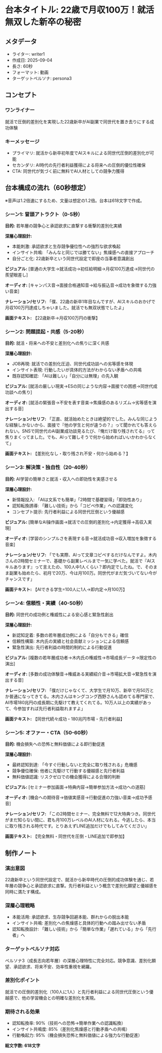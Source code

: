 # 台本タイトル: 22歳で月収100万！就活無双した新卒の秘密

## メタデータ
- ライター: writer1
- 作成日: 2025-09-04
- 長さ: 60秒
- フォーマット: 動画
- ターゲットペルソナ: persona3

## コンセプト
### ワンライナー
就活で圧倒的差別化を実現した22歳新卒がAI副業で同世代を置き去りにする成功体験

### キーメッセージ
- プライマリ: 就活から新卒初年度でAIスキルによる同世代圧倒的差別化が可能
- セカンダリ: AI時代の先行者利益獲得による将来への圧倒的優位性確保
- CTA: 同世代が気づく前に無料でAI人材としての競争力獲得

## 台本構成の流れ（60秒想定）

※音声は1.2倍速にするため、文量は想定の1.2倍。台本は618文字で作成。

### シーン1: 冒頭アトラクト（0-5秒）
**目的:** 若年層の競争心と承認欲求に直撃する衝撃的差別化実績

**深層心理設計:**
- 本能刺激: 承認欲求と生存競争優位性への強烈な欲求喚起
- インサイト共鳴: 「みんなと同じでは勝てない」焦燥感への直接アプローチ
- 自分ごと化: 22歳新卒という同世代設定で即座の当事者意識創出

**ビジュアル:**
[普通の大学生→就活成功→初任給明細→月収100万達成→同世代の羨望眼差し]

**オーディオ:**
[キャンパス音→面接合格通知音→給与振込音→成功を象徴する力強い音楽]

**ナレーション/セリフ:**
「僕、22歳の新卒1年目なんですが、AIスキルのおかげで月収100万円達成しちゃいました。就活でも無双状態でしたよ」

**画面テキスト:**
【22歳新卒→月収100万円の衝撃】

### シーン2: 問題提起・共感（5-20秒）
**目的:** 就活・将来への不安と差別化への焦りに深く共感

**深層心理設計:**
- JOB再現: 就活での差別化圧迫、同世代成功談への劣等感を体現
- インサイト表現: 行動したいが具体的方法がわからない矛盾への共鳴
- 既存認知確認: 「AIは難しい」「自分には無理」の先入観

**ビジュアル:**
[就活の厳しい現実→ESの同じような内容→面接での困惑→同世代成功談への焦り]

**オーディオ:**
[就活の緊張音→不安を表す音楽→焦燥感のあるリズム→劣等感を演出する音]

**ナレーション/セリフ:**
「正直、就活始めたときは絶望的でした。みんな同じような経験しかないから、面接で『他の学生と何が違うの？』って聞かれても答えられない。SNSで同世代のAI副業成功談見るたび、『俺だけ取り残されてる』って焦りまくってました。でも、AIって難しそうで何から始めればいいかわからなくて」

**画面テキスト:**
【差別化なし・取り残され不安・何から始める？】

### シーン3: 解決策・独自性（20-40秒）
**目的:** AI学習の簡単さと就活・収入への即効性を実感させる

**深層心理設計:**
- 新情報投入: 「AIは文系でも簡単」「2時間で基礎習得」「即効性あり」
- 認知転換誘導: 「難しい技術」から「コピペ作業」への認識変化
- コンセプト提示: 先行者利益による同世代圧倒という優越感

**ビジュアル:**
[簡単なAI操作画面→就活での圧倒的差別化→内定獲得→高収入実現]

**オーディオ:**
[学習のシンプルさを表現する音→就活成功音→収入増加を象徴する音楽]

**ナレーション/セリフ:**
「でも実際、AIって文章コピペするだけなんですよ。木内さんの2時間セミナーで、基礎から副業レベルまで一気に学べた。就活で『AIスキルあります』って言えたの、100人中1人くらい？即内定でしたね。で、そのまま副業も始めたら、初月で20万、今は月100万。同世代がまだ気づいてない今がチャンスです」

**画面テキスト:**
【AIできる学生=100人に1人→即内定→月100万】

### シーン4: 信頼性・実績（40-50秒）
**目的:** 同世代の成功例と権威性による安心感と緊急性創出

**深層心理設計:**
- 新認知定着: 多数の若年層成功例による「自分もできる」確信
- 信頼性構築: 木内氏の実績と社会貢献ミッションによる信頼感
- 緊急性演出: 先行者利益の時間的制約による行動促進

**ビジュアル:**
[複数の若年層成功者→木内氏の権威性→市場成長データ→限定性の演出]

**オーディオ:**
[多数の成功体験音→権威ある実績紹介音→市場拡大音→緊急性を演出する音]

**ナレーション/セリフ:**
「僕だけじゃなくて、大学生で月10万、新卒で月50万とか普通になってきてる。木内さんはキングコング西野さんも認めてる専門家で、AI市場180兆円の成長期に先駆けて教えてくれてる。10万人以上の実績があって、今参加すれば先行者利益取れますよ」

**画面テキスト:**
【同世代続々成功・180兆円市場・先行者利益】

### シーン5: オファー・CTA（50-60秒）
**目的:** 機会損失への恐怖と無料価値による即行動促進

**深層心理設計:**
- 最終認知到達: 「今すぐ行動しないと完全に取り残される」危機感
- 競争優位確保: 他者に先駆けて行動する優越感と先行者利益
- 無料価値認識: リスクゼロでの機会獲得による合理的判断

**ビジュアル:**
[セミナー参加画面→特典内容→簡単参加方法→成功への道筋]

**オーディオ:**
[機会への期待音→価値実感音→行動促進の力強い音楽→成功予感音]

**ナレーション/セリフ:**
「この2時間セミナー、完全無料で12大特典つき。同世代がまだ知らない間に、君も月100万レベルのAI人材になれる。今逃したら、本当に取り残される時代です。とりあえずLINE追加だけでもしてみてください」

**画面テキスト:**
【完全無料・同世代を圧倒・LINE追加で即参加】

## 制作ノート

### 演出意図
22歳新卒という同世代設定で、就活から新卒時代の圧倒的成功体験を通じ、若年層の競争心と承認欲求に直撃。先行者利益という概念で差別化願望と優越感を同時に満たす構成。

### 深層心理戦略
- 本能活用: 承認欲求、生存競争回避本能、群れからの脱出本能
- インサイト共鳴: 差別化への焦燥感と具体的行動への踏み出せない矛盾
- 認知転換設計: 「難しい技術」から「簡単な作業」「遅れている」から「先行者」へ

### ターゲットペルソナ対応
ペルソナ3（成長志向若年層）の深層心理特性に完全対応。競争意識、差別化願望、承認欲求、将来不安、効率性重視を網羅。

### 差別化ポイント
就活での圧倒的差別化（100人に1人）と先行者利益による同世代圧倒という優越感で、他の学習機会との明確な差別化を実現。

### 期待される効果
- 認知転換率: 90%（技術への恐怖→簡単作業への認識転換）
- インサイト共鳴度: 85%（差別化焦燥感と行動矛盾への共鳴）
- 行動喚起力: 95%（機会損失恐怖と無料価値による強力な行動促進）

**総文字数: 618文字**